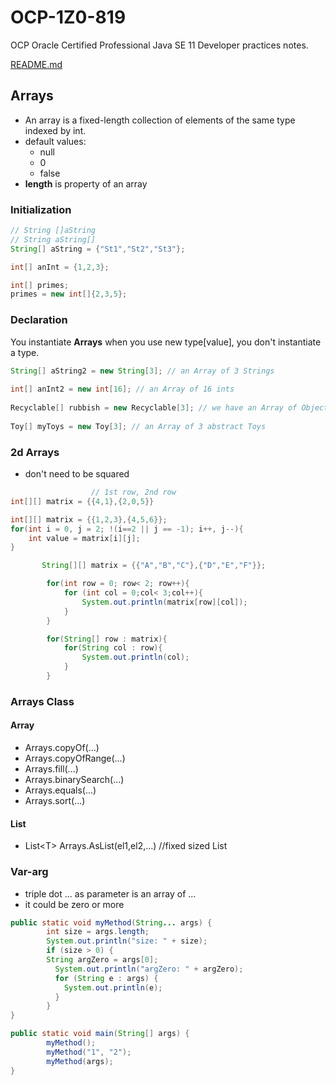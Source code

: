 # OCP-1Z0-819
OCP Oracle Certified Professional Java SE 11 Developer practices notes.

[README.md](../../README.md#arrays)

## Arrays
- An array is a fixed-length collection of elements of the same type indexed by int.
- default values:
  * null
  * 0
  * false 
- **length** is property of an array  

### Initialization
````java
// String []aString 
// String aString[]
String[] aString = {"St1","St2","St3"};

int[] anInt = {1,2,3};

int[] primes;
primes = new int[]{2,3,5};
````

### Declaration
You instantiate **Arrays** when you use new type[value], you don't instantiate a type.
````java
String[] aString2 = new String[3]; // an Array of 3 Strings
        
int[] anInt2 = new int[16]; // an Array of 16 ints
        
Recyclable[] rubbish = new Recyclable[3]; // we have an Array of Objects that implement the Recyclable interface
        
Toy[] myToys = new Toy[3]; // an Array of 3 abstract Toys
````

### 2d Arrays
- don't need to be squared

````java
                  // 1st row, 2nd row
int[][] matrix = {{4,1},{2,0,5}}

````
````java
int[][] matrix = {{1,2,3},{4,5,6}};
for(int i = 0, j = 2; !(i==2 || j == -1); i++, j--){
    int value = matrix[i][j];
}
````

````java
       String[][] matrix = {{"A","B","C"},{"D","E","F"}};

        for(int row = 0; row< 2; row++){
            for (int col = 0;col< 3;col++){
                System.out.println(matrix[row][col]);
            }
        }

        for(String[] row : matrix){
            for(String col : row){
                System.out.println(col);
            }
        }
````



### Arrays Class
#### Array
- Arrays.copyOf(...)
- Arrays.copyOfRange(...)
- Arrays.fill(...)
- Arrays.binarySearch(...)
- Arrays.equals(...)
- Arrays.sort(...)
#### List
- List\<T\> Arrays.AsList(el1,el2,...) //fixed sized List

### Var-arg
- triple dot ... as parameter is an array of ...
- it could be zero or more

````java
public static void myMethod(String... args) {
        int size = args.length;
        System.out.println("size: " + size);
        if (size > 0) {
        String argZero = args[0];
          System.out.println("argZero: " + argZero);
          for (String e : args) {
            System.out.println(e);
          }
        }
}

public static void main(String[] args) {
        myMethod();
        myMethod("1", "2");
        myMethod(args);
}

````


